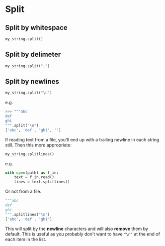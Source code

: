# Split


## Split by whitespace

```python
my_string.split()
```

## Split by delimeter

```python
my_string.split(",")
```


## Split by newlines

```python
my_string.split("\n")
```

e.g.

```python
>>> """abc
def
ghi
""".split("\n")
['abc', 'def', 'ghi', '']
```

If reading text from a file, you'll end up with a trailing newline in each string still. Then this more appropriate:

```python
my_string.splitlines()
```

e.g.

```python
with open(path) as f_in:
    text = f_in.read()
    lines = text.splitlines()
```

Or not from a file.

```python
"""abc
def
ghi
""".splitlines("\n")
['abc', 'def', 'ghi']
```

This will split by the **newline** characters and will also **remove** them by default. This is useful as you probably don't want to have `"\n"` at the end of each item in the list. 
